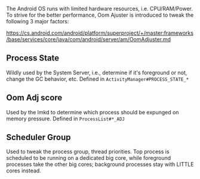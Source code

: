 The Android OS runs with limited hardware resources, i.e. CPU/RAM/Power. To strive for the better performance, Oom Ajuster is introduced to tweak the following 3 major factors:

https://cs.android.com/android/platform/superproject/+/master:frameworks/base/services/core/java/com/android/server/am/OomAdjuster.md

## Process State
Wildly used by the System Server, i.e., determine if it's foreground or not, change the GC behavior, etc.
Defined in `ActivityManager#PROCESS_STATE_*`

## Oom Adj score
Used by the lmkd to determine which process should be expunged on memory pressure.
Defined in `ProcessList#*_ADJ`

## Scheduler Group
Used to tweak the process group, thread priorities.
Top process is scheduled to be running on a dedicated big core, while foreground processes take the other big cores; background processes stay with LITTLE cores instead.
